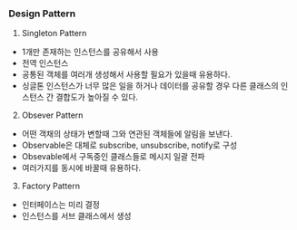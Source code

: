 ### Design Pattern

1. Singleton Pattern

- 1개만 존재하는 인스턴스를 공유해서 사용
- 전역 인스턴스
- 공통된 객체를 여러개 생성해서 사용할 필요가 있을때 유용하다.
- 싱글톤 인스턴스가 너무 많은 일을 하거나 데이터를 공유할 경우 다른 클래스의 인스턴스 간 결합도가 높아질 수 있다.

2. Obsever Pattern

- 어떤 객채의 상태가 변할때 그와 연관된 객체들에 알림을 보낸다.
- Observable은 대체로 subscribe, unsubscribe, notify로 구성
- Obsevable에서 구독중인 클래스들로 메시지 일괄 전파
- 여러가지를 동시에 바꿀때 유용하다.

3. Factory Pattern

- 인터페이스는 미리 결정
- 인스턴스를 서브 클래스에서 생성
